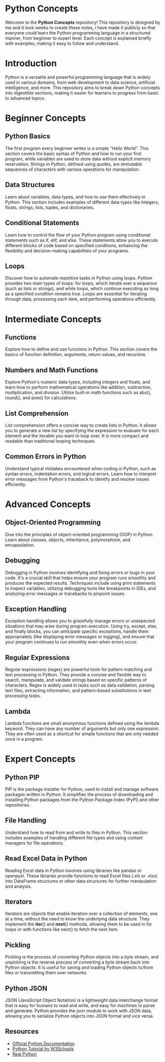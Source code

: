 # Python Concepts

Welcome to the **Python Concepts** repository! This repository is designed by me and it took weeks to create these notes, i have made it publicly so that everyone could learn the Python programming language in a structured manner, from beginner to expert level. Each concept is explained briefly with examples, making it easy to follow and understand.

# Introduction

Python is a versatile and powerful programming language that is widely used in various domains, from web development to data science, artificial intelligence, and more. This repository aims to break down Python concepts into digestible sections, making it easier for learners to progress from basic to advanced topics.

# Beginner Concepts

## Python Basics

The first program every beginner writes is a simple "Hello World". This section covers the basic syntax of Python and how to run your first program, while variables are used to store data without explicit memory reservation. Strings in Python, defined using quotes, are immutable sequences of characters with various operations for manipulation.

## Data Structures

Learn about variables, data types, and how to use them effectively in Python. This section includes examples of different data types like integers, floats, strings, lists, tuples, and dictionaries.

## Conditional Statements

Learn how to control the flow of your Python program using conditional statements such as if, elif, and else. These statements allow you to execute different blocks of code based on specified conditions, enhancing the flexibility and decision-making capabilities of your programs.

## Loops

Discover how to automate repetitive tasks in Python using loops. Python provides two main types of loops: for loops, which iterate over a sequence (such as lists or strings), and while loops, which continue executing as long as a specified condition remains true. Loops are essential for iterating through data, processing each item, and performing operations efficiently.

# Intermediate Concepts

## Functions

Explore how to define and use functions in Python. This section covers the basics of function definition, arguments, return values, and recursive.

## Numbers and Math Functions

Explore Python's numeric data types, including integers and floats, and learn how to perform mathematical operations like addition, subtraction, multiplication, and division. Utilize built-in math functions such as abs(), round(), and pow() for calculations.

## List Comprehension
List comprehension offers a concise way to create lists in Python. It allows you to generate a new list by specifying the expression to evaluate for each element and the iterable you want to loop over. It is more compact and readable than traditional looping techniques.

## Common Errors in Python
Understand typical mistakes encountered when coding in Python, such as syntax errors, indentation errors, and logical errors. Learn how to interpret error messages from Python's traceback to identify and resolve issues efficiently.


# Advanced Concepts

## Object-Oriented Programming
Dive into the principles of object-oriented programming (OOP) in Python. Learn about classes, objects, inheritance, polymorphism, and encapsulation.

## Debugging
Debugging in Python involves identifying and fixing errors or bugs in your code. It's a crucial skill that helps ensure your program runs smoothly and produces the expected results. Techniques include using print statements to inspect variables, utilizing debugging tools like breakpoints in IDEs, and analyzing error messages or tracebacks to pinpoint issues.

## Exception Handling

Exception handling allows you to gracefully manage errors or unexpected situations that may arise during program execution. Using try, except, else, and finally blocks, you can anticipate specific exceptions, handle them appropriately (like displaying error messages or logging), and ensure that your program continues to run smoothly even when errors occur.

## Regular Expressions
Regular expressions (regex) are powerful tools for pattern matching and text processing in Python. They provide a concise and flexible way to search, manipulate, and validate strings based on specific patterns of characters. Regex is widely used in tasks such as data validation, parsing text files, extracting information, and pattern-based substitutions in text processing tasks.

## Lambda
Lambda functions are small anonymous functions defined using the lambda keyword. They can have any number of arguments but only one expression. They are often used as a shortcut for simple functions that are only needed once in a program.

# Expert Concepts

## Python PIP
PIP is the package installer for Python, used to install and manage software packages written in Python. It simplifies the process of downloading and installing Python packages from the Python Package Index (PyPI) and other repositories.

## File Handling

Understand how to read from and write to files in Python. This section includes examples of handling different file types and using context managers for file operations.

## Read Excel Data in Python
Reading Excel data in Python involves using libraries like pandas or openpyxl. These libraries provide functions to read Excel files (.xls or .xlsx) into DataFrame structures or other data structures for further manipulation and analysis.

## Iterators
Iterators are objects that enable iteration over a collection of elements, one at a time, without the need to know the underlying data structure. They implement the __iter__() and __next__() methods, allowing them to be used in for loops or with functions like next() to fetch the next item.

## Pickling
Pickling is the process of converting Python objects into a byte stream, and unpickling is the reverse process of converting a byte stream back into Python objects. It is useful for saving and loading Python objects to/from files or transmitting them over networks.

## Python JSON
JSON (JavaScript Object Notation) is a lightweight data interchange format that is easy for humans to read and write, and easy for machines to parse and generate. Python provides the json module to work with JSON data, allowing you to serialize Python objects into JSON format and vice versa.


## Resources

- [Official Python Documentation](https://docs.python.org/)
- [Python Tutorial by W3Schools](https://www.w3schools.com/python/)
- [Real Python](https://realpython.com/)
